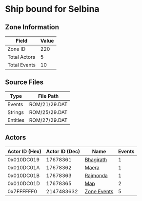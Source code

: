 # Ship bound for Selbina

## Zone Information

| Field        |   Value |
|--------------|---------|
| Zone ID      |     220 |
| Total Actors |       5 |
| Total Events |      10 |

## Source Files

| Type     | File Path     |
|----------|---------------|
| Events   | ROM/21/29.DAT |
| Strings  | ROM/25/29.DAT |
| Entities | ROM/27/29.DAT |

## Actors

| Actor ID (Hex)   |   Actor ID (Dec) | Name                                     |   Events |
|------------------|------------------|------------------------------------------|----------|
| 0x010DC019       |         17678361 | [Bhagirath](./17678361%20-%20Bhagirath/) |        1 |
| 0x010DC01A       |         17678362 | [Maera](./17678362%20-%20Maera/)         |        1 |
| 0x010DC01B       |         17678363 | [Rajmonda](./17678363%20-%20Rajmonda/)   |        1 |
| 0x010DC01D       |         17678365 | [Map](./17678365%20-%20Map/)             |        2 |
| 0x7FFFFFF0       |       2147483632 | [Zone Events](./Zone%20Events/)          |        5 |